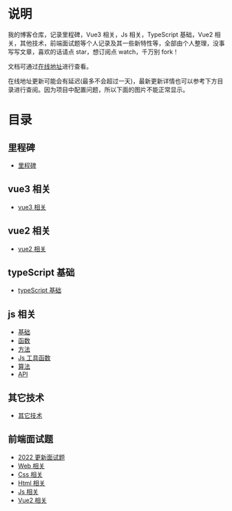 # 说明

我的博客仓库，记录里程碑，Vue3 相关，Js 相关，TypeScript 基础，Vue2 相关，其他技术，前端面试题等个人记录及其一些新特性等，全部由个人整理，没事写写文章，喜欢的话请点 star，想订阅点 watch，千万别 fork！

文档可通过[在线地址](https://tianyuhao.cn/blog)进行查看。

在线地址更新可能会有延迟(最多不会超过一天)，最新更新详情也可以参考下方目录进行查阅。因为项目中配置问题，所以下面的图片不能正常显示。

# 目录

## 里程碑

- [里程碑](https://github.com/Tyh2001/tyh-blog/blob/master/docs/milepost/README.md)

## vue3 相关

- [vue3 相关](https://github.com/Tyh2001/tyh-blog/blob/master/docs/vue3/README.md)

## vue2 相关

- [vue2 相关](https://github.com/Tyh2001/tyh-blog/blob/master/docs/vue2/README.md)

## typeScript 基础

- [typeScript 基础](https://github.com/Tyh2001/tyh-blog/blob/master/docs/typescript/README.md)

## js 相关

- [基础](https://github.com/Tyh2001/tyh-blog/blob/master/docs/javascript/js-basic.md)
- [函数](https://github.com/Tyh2001/tyh-blog/blob/master/docs/javascript/js-function.md)
- [方法](https://github.com/Tyh2001/tyh-blog/blob/master/docs/javascript/js-methods.md)
- [Js 工具函数](https://github.com/Tyh2001/tyh-blog/blob/master/docs/javascript/js-utils.md)
- [算法](https://github.com/Tyh2001/tyh-blog/blob/master/docs/javascript/js-computed.md)
- [API](https://github.com/Tyh2001/tyh-blog/blob/master/docs/javascript/js-api.md)

## 其它技术

- [其它技术](https://github.com/Tyh2001/tyh-blog/blob/master/docs/other/README.md)

## 前端面试题

- [2022 更新面试题](https://github.com/Tyh2001/tyh-blog/blob/master/docs/int-ques/README.md)
- [Web 相关](https://github.com/Tyh2001/tyh-blog/blob/master/docs/int-ques/ques-web.md)
- [Css 相关](https://github.com/Tyh2001/tyh-blog/blob/master/docs/int-ques/ques-css.md)
- [Html 相关](https://github.com/Tyh2001/tyh-blog/blob/master/docs/int-ques/ques-html.md)
- [Js 相关](https://github.com/Tyh2001/tyh-blog/blob/master/docs/int-ques/ques-js.md)
- [Vue2 相关](https://github.com/Tyh2001/tyh-blog/blob/master/docs/int-ques/ques-vue2.md)
